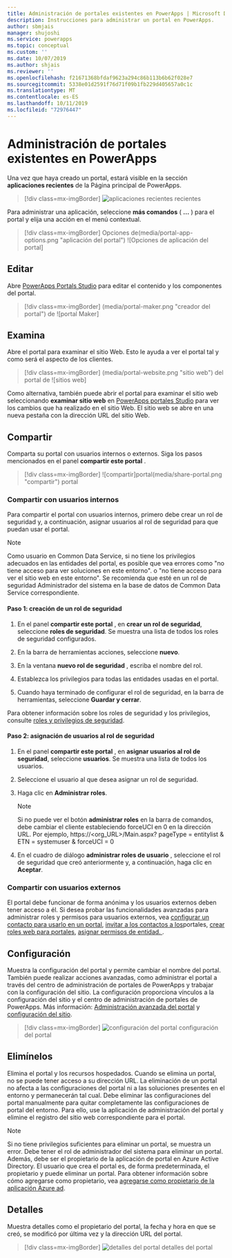 ```yaml
---
title: Administración de portales existentes en PowerApps | Microsoft Docs
description: Instrucciones para administrar un portal en PowerApps.
author: sbmjais
manager: shujoshi
ms.service: powerapps
ms.topic: conceptual
ms.custom: ''
ms.date: 10/07/2019
ms.author: shjais
ms.reviewer: ''
ms.openlocfilehash: f21671368bfdaf9623a294c86b113b6b62f028e7
ms.sourcegitcommit: 5338e01d2591f76d71f09b1fb229d405657a0c1c
ms.translationtype: MT
ms.contentlocale: es-ES
ms.lasthandoff: 10/11/2019
ms.locfileid: "72976447"
---
```

# <a name="manage-existing-portals-in-powerapps"></a>Administración de portales existentes en PowerApps

Una vez que haya creado un portal, estará visible en la sección **aplicaciones recientes** de la Página principal de PowerApps.

> [!div class=mx-imgBorder]
> ![](media/recent-apps.png "aplicaciones") recientes recientes  

Para administrar una aplicación, seleccione **más comandos** ( **...** ) para el portal y elija una acción en el menú contextual.

> [!div class=mx-imgBorder]
> Opciones de(media/portal-app-options.png "aplicación del portal") ![Opciones de aplicación del portal]  

## <a name="edit"></a>Editar

Abre [PowerApps Portals Studio](portal-designer-anatomy.md) para editar el contenido y los componentes del portal.  

> [!div class=mx-imgBorder]
> (media/portal-maker.png "creador del portal") de ![portal Maker]  

## <a name="browse"></a>Examina

Abre el portal para examinar el sitio Web. Esto le ayuda a ver el portal tal y como será el aspecto de los clientes.

> [!div class=mx-imgBorder]
> (media/portal-website.png "sitio web") del portal de ![sitios web]  

Como alternativa, también puede abrir el portal para examinar el sitio web seleccionando **examinar sitio web** en [PowerApps portales Studio](portal-designer-anatomy.md) para ver los cambios que ha realizado en el sitio Web. El sitio web se abre en una nueva pestaña con la dirección URL del sitio Web.

## <a name="share"></a>Compartir

Comparta su portal con usuarios internos o externos. Siga los pasos mencionados en el panel **compartir este portal** .

> [!div class=mx-imgBorder]
> ![compartir]portal(media/share-portal.png "compartir") portal  

### <a name="share-with-internal-users"></a>Compartir con usuarios internos

Para compartir el portal con usuarios internos, primero debe crear un rol de seguridad y, a continuación, asignar usuarios al rol de seguridad para que puedan usar el portal.

> [!NOTE]
> Como usuario en Common Data Service, si no tiene los privilegios adecuados en las entidades del portal, es posible que vea errores como "no tiene acceso para ver soluciones en este entorno". o "no tiene acceso para ver el sitio web en este entorno". Se recomienda que esté en un rol de seguridad Administrador del sistema en la base de datos de Common Data Service correspondiente.

#### <a name="step-1-create-a-security-role"></a>Paso 1: creación de un rol de seguridad

1.  En el panel **compartir este portal** , en **crear un rol de seguridad**, seleccione **roles de seguridad**. Se muestra una lista de todos los roles de seguridad configurados.

2.  En la barra de herramientas acciones, seleccione **nuevo**.

3.  En la ventana **nuevo rol de seguridad** , escriba el nombre del rol.

4.  Establezca los privilegios para todas las entidades usadas en el portal.

5.  Cuando haya terminado de configurar el rol de seguridad, en la barra de herramientas, seleccione **Guardar y cerrar**.

Para obtener información sobre los roles de seguridad y los privilegios, consulte [roles y privilegios de seguridad](https://docs.microsoft.com/dynamics365/customer-engagement/admin/security-roles-privileges).  

#### <a name="step-2-assign-users-to-the-security-role"></a>Paso 2: asignación de usuarios al rol de seguridad

1.  En el panel **compartir este portal** , en **asignar usuarios al rol de seguridad**, seleccione **usuarios**. Se muestra una lista de todos los usuarios.

2.  Seleccione el usuario al que desea asignar un rol de seguridad.

3.  Haga clic en **Administrar roles**.

    > [!NOTE]
    > Si no puede ver el botón **administrar roles** en la barra de comandos, debe cambiar el cliente estableciendo forceUCI en 0 en la dirección URL. Por ejemplo, https://&lt;org\_URL&gt;/Main.aspx? pageType = entitylist & ETN = systemuser & forceUCI = 0

4.  En el cuadro de diálogo **administrar roles de usuario** , seleccione el rol de seguridad que creó anteriormente y, a continuación, haga clic en **Aceptar**.

### <a name="share-with-external-users"></a>Compartir con usuarios externos

El portal debe funcionar de forma anónima y los usuarios externos deben tener acceso a él. Si desea probar las funcionalidades avanzadas para administrar roles y permisos para usuarios externos, vea [configurar un contacto para usarlo en un portal](https://docs.microsoft.com/dynamics365/customer-engagement/portals/configure-contacts), [invitar a los contactos a los](https://docs.microsoft.com/dynamics365/customer-engagement/portals/invite-contacts)portales, [crear roles web para portales](https://docs.microsoft.com/dynamics365/customer-engagement/portals/create-web-roles), [asignar permisos de entidad. ](https://docs.microsoft.com/dynamics365/customer-engagement/portals/assign-entity-permissions).  

## <a name="settings"></a>Configuración

Muestra la configuración del portal y permite cambiar el nombre del portal. También puede realizar acciones avanzadas, como administrar el portal a través del centro de administración de portales de PowerApps y trabajar con la configuración del sitio. La configuración proporciona vínculos a la configuración del sitio y el centro de administración de portales de PowerApps. Más información: [Administración avanzada del portal](admin/admin-overview.md) y [configuración del sitio](configure/configure-site-settings.md).  

> [!div class=mx-imgBorder]
> ![](media/portal-settings.png "configuración") del portal configuración del portal  

## <a name="delete"></a>Elimínelos

Elimina el portal y los recursos hospedados. Cuando se elimina un portal, no se puede tener acceso a su dirección URL. La eliminación de un portal no afecta a las configuraciones del portal ni a las soluciones presentes en el entorno y permanecerán tal cual.
Debe eliminar las configuraciones del portal manualmente para quitar completamente las configuraciones de portal del entorno. Para ello, use la aplicación de administración del portal y elimine el registro del sitio web correspondiente para el portal.

> [!NOTE]
> Si no tiene privilegios suficientes para eliminar un portal, se muestra un error. Debe tener el rol de administrador del sistema para eliminar un portal. Además, debe ser el propietario de la aplicación de portal en Azure Active Directory. El usuario que crea el portal es, de forma predeterminada, el propietario y puede eliminar un portal. Para obtener información sobre cómo agregarse como propietario, vea [agregarse como propietario de la aplicación Azure ad](https://docs.microsoft.com/en-us/dynamics365/customer-engagement/portals/manage-portal#to-add-yourself-as-an-owner-of-the-azure-ad-application).

## <a name="details"></a>Detalles

Muestra detalles como el propietario del portal, la fecha y hora en que se creó, se modificó por última vez y la dirección URL del portal.

> [!div class=mx-imgBorder]
> ![](media/portal-details.png "detalles del") portal detalles del portal  

